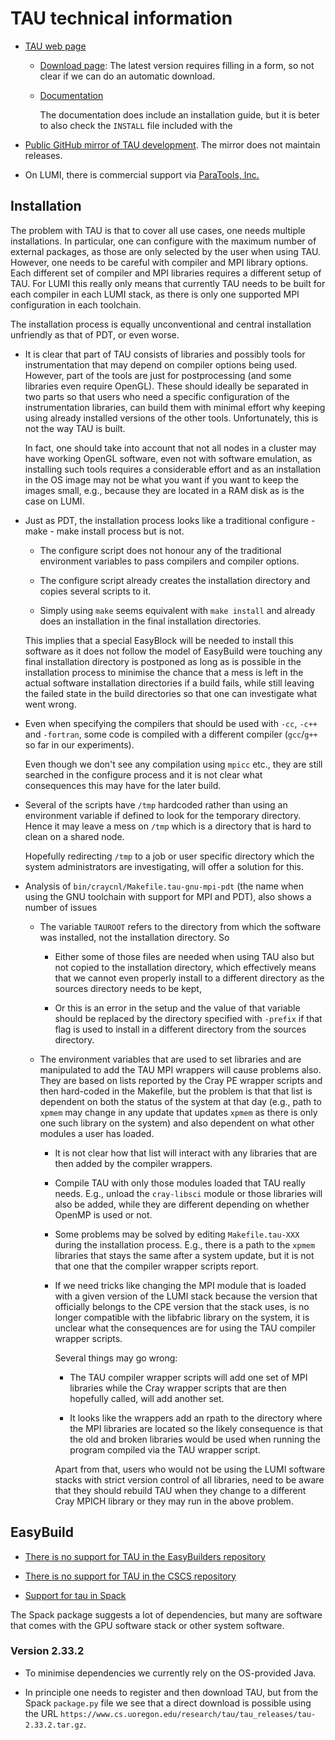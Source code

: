 # TAU technical information

-   [TAU web page](https://www.cs.uoregon.edu/research/tau/home.php)

    -   [Download page](https://www.cs.uoregon.edu/research/tau/downloads.php): The latest 
        version requires filling in a form, so not clear if we can do an automatic download.

    -   [Documentation](https://www.cs.uoregon.edu/research/tau/docs.php)
    
        The documentation does include an installation guide, but it is beter to also
        check the `INSTALL` file included with the 
    
-   [Public GitHub mirror of TAU development](https://github.com/UO-OACISS/tau2).
    The mirror does not maintain releases.

-   On LUMI, there is commercial support via [ParaTools, Inc.](https://www.paratools.com/)


## Installation

The problem with TAU is that to cover all use cases, one needs multiple installations.
In particular, one can configure with the maximum number of external packages, as those are
only selected by the user when using TAU. However, one needs to be careful with compiler
and MPI library options. Each different set of compiler and MPI libraries requires a 
different setup of TAU. For LUMI this really only means that currently TAU needs to be 
built for each compiler in each LUMI stack, as there is only one supported MPI configuration
in each toolchain.

The installation process is equally unconventional and central installation unfriendly 
as that of PDT, or even worse.

-   It is clear that part of TAU consists of libraries and possibly tools for instrumentation
    that may depend on compiler options being used. However, part of the tools are just for
    postprocessing (and some libraries even require OpenGL). These should ideally be 
    separated in two parts so that users who need a specific configuration of the 
    instrumentation libraries, can build them with minimal effort why keeping using 
    already installed versions of the other tools. Unfortunately, this is not the way TAU
    is built.
    
    In fact, one should take into account that not all nodes in a cluster may have 
    working OpenGL software, even not with software emulation, as installing such tools 
    requires a considerable effort and as an installation in the OS image may not be
    what you want if you want to keep the images small, e.g., because they are located in
    a RAM disk as is the case on LUMI.

-   Just as PDT, the installation process looks like a traditional configure - 
    make - make install process but is not.
    
    -   The configure script does not honour any of the traditional environment variables
        to pass compilers and compiler options.
        
    -   The configure script already creates the installation directory and copies 
        several scripts to it.
        
    -   Simply using `make` seems equivalent with `make install` and already does an 
        installation in the final installation directories.
        
    This implies that a special EasyBlock will be needed to install this software as 
    it does not follow the model of EasyBuild were touching any final installation
    directory is postponed as long as is possible in the installation process to 
    minimise the chance that a mess is left in the actual software installation
    directories if a build fails, while still leaving the failed state in the build
    directories so that one can investigate what went wrong.
    
-   Even when specifying the compilers that should be used with `-cc`, `-c++`
    and `-fortran`, some code is compiled with a different compiler (`gcc`/`g++`
    so far in our experiments).
    
    Even though we don't see any compilation using `mpicc` etc., they are still searched
    in the configure process and it is not clear what consequences this may have for
    the later build.

-   Several of the scripts have `/tmp` hardcoded rather than using an environment
    variable if defined to look for the temporary directory. Hence it may leave a
    mess on `/tmp` which is a directory that is hard to clean on a shared node.
    
    Hopefully redirecting `/tmp` to a job or user specific directory which the 
    system administrators are investigating, will offer a solution for this.

-   Analysis of `bin/craycnl/Makefile.tau-gnu-mpi-pdt` (the name when using the GNU
    toolchain with support for MPI and PDT), also shows a number of issues
    
    -   The variable `TAUROOT` refers to the directory from which the software was
        installed, not the installation directory. So
        
        -   Either some of those files are needed when using TAU also but not copied
            to the installation directory, which effectively means that we cannot 
            even properly install to a different directory as the sources directory
            needs to be kept,
            
        -   Or this is an error in the setup and the value of that variable should
            be replaced by the directory specified with `-prefix` if that flag is used
            to install in a different directory from the sources directory.
            
    -   The environment variables that are used to set libraries and are manipulated 
        to add the TAU MPI wrappers will cause problems also. They are based on lists
        reported by the Cray PE wrapper scripts and then hard-coded in the Makefile,
        but the problem is that that list is dependent on both the status of the system
        at that day (e.g., path to `xpmem` may change in any update that updates `xpmem`
        as there is only one such library on the system) and also dependent on what other
        modules a user has loaded.
        
        -   It is not clear how that list will interact with any libraries that are 
            then added by the compiler wrappers.
             
        -   Compile TAU with only those modules loaded that TAU really needs. E.g., 
            unload the `cray-libsci` module or those libraries will also be added, 
            while they are different depending on whether OpenMP is used or not.

        -   Some problems may be solved by editing `Makefile.tau-XXX` during the 
            installation process. E.g., there is a path to the `xpmem` libraries that
            stays the same after a system update, but it is not that one that the compiler
            wrapper scripts report.
            
        -   If we need tricks like changing the MPI module that is loaded with a given
            version of the LUMI stack because the version that officially belongs to 
            the CPE version that the stack uses, is no longer compatible with the libfabric
            library on the system, it is unclear what the consequences are for using
            the TAU compiler wrapper scripts. 
            
            Several things may go wrong:
            
            -   The TAU compiler wrapper scripts will add one set of MPI libraries 
                while the Cray wrapper scripts that are then hopefully called,
                will add another set.
                
            -   It looks like the wrappers add an rpath to the directory where the 
                MPI libraries are located so the likely consequence is that the 
                old and broken libraries would be used when running the program
                compiled via the TAU wrapper script.
            
            Apart from that, users who would not be using the LUMI software stacks 
            with strict version control of all libraries, need to be aware that they 
            should rebuild TAU when they change to a different Cray MPICH library or
            they may run in the above problem.




## EasyBuild

-   [There is no support for TAU in the EasyBuilders repository](https://docs.easybuild.io/version-specific/supported-software/#t)

-   [There is no support for TAU in the CSCS repository](https://github.com/eth-cscs/production/tree/master/easybuild/easyconfigs/t)

-   [Support for tau in Spack](https://packages.spack.io/package.html?name=tau)

The Spack package suggests a lot of dependencies, but many are software that 
comes with the GPU software stack or other system software.


### Version 2.33.2

-   To minimise dependencies we currently rely on the OS-provided Java.

-   In principle one needs to register and then download TAU, but from the Spack
    `package.py` file we see that a direct download is possible using the URL
    `https://www.cs.uoregon.edu/research/tau/tau_releases/tau-2.33.2.tar.gz`.
